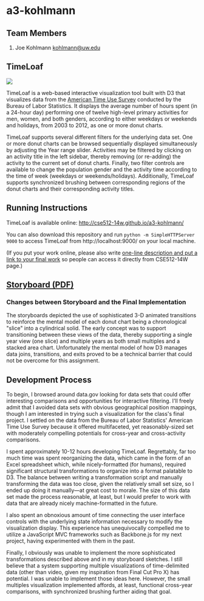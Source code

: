 a3-kohlmann
===============

## Team Members

1. Joe Kohlmann kohlmann@uw.edu

## TimeLoaf

![](https://files.app.net/cn7fVS2n)

TimeLoaf is a web-based interactive visualization tool built with D3 that visualizes data from the [American Time Use Survey](http://bls.gov/tus/#tables) conducted by the Bureau of Labor Statistics. It displays the average number of hours spent (in a 24-hour day) performing one of twelve high-level primary activities for men, women, and both genders, according to either weekdays or weekends and holidays, from 2003 to 2012, as one or more donut charts.

TimeLoaf supports several different filters for the underlying data set. One or more donut charts can be browsed sequentially displayed simultaneously by adjusting the Year range slider. Activities may be filtered by clicking on an activity title in the left sidebar, thereby removing (or re-adding) the activity to the current set of donut charts. Finally, two filter controls are available to change the population gender and the activity time according to the time of week (weekdays or weekends/holidays). Additionally, TimeLoaf supports synchronized brushing between corresponding regions of the donut charts and their corresponding activity titles.

## Running Instructions

TimeLoaf is available online: http://cse512-14w.github.io/a3-kohlmann/

You can also download this repository and run `python -m SimpleHTTPServer 9000` to access TimeLoaf from http://localhost:9000/ on your local machine.

(If you put your work online, please also write [one-line description and put a link to your final work](http://note.io/1n3u46s) so people can access it directly from CSE512-14W page.)

## [Storyboard (PDF)](http://cse512-14w.github.io/a3-kohlmann/storyboard.pdf)


### Changes between Storyboard and the Final Implementation

The storyboards depicted the use of sophisticated 3-D animated transitions to reinforce the mental model of each donut chart being a chronological "slice" into a cylindrical solid. The early concept was to support transitioning between these views of the data, thereby supporting a single year view (one slice) and multiple years as both small multiples and a stacked area chart. Unfortunately the mental model of how D3 manages data joins, transitions, and exits proved to be a technical barrier that could not be overcome for this assignment.

## Development Process

To begin, I browsed around data.gov looking for data sets that could offer interesting comparisons and opportunities for interactive filtering. I'll freely admit that I avoided data sets with obvious geographical position mappings, though I am interested in trying such a visualization for the class's final project. I settled on the data from the Bureau of Labor Statistics' American Time Use Survey because it offered multifaceted, yet reasonably-sized set with moderately compelling potentials for cross-year and cross-activity comparisons.

I spent approximately 10-12 hours developing TimeLoaf. Regrettably, far too much time was spent reorganizing the data, which came in the form of an Excel spreadsheet which, while nicely-formatted (for humans), required significant structural transformations to organize into a format palatable to D3. The balance between writing a transformation script and manually transforming the data was too close, given the relatively small set size, so I ended up doing it manually—at great cost to morale. The size of this data set made the process reasonable, at least, but I would prefer to work with data that are already nicely machine-formatted in the future.

I also spent an obnoxious amount of time connecting the user interface controls with the underlying state information necessary to modify the visualization display. This experience has unequivocally compelled me to utilize a JavaScript MVC frameworks such as Backbone.js for my next project, having experimented with them in the past.

Finally, I obviously was unable to implement the more sophisticated transformations described above and in my storyboard sketches. I still believe that a system supporting multiple visualizations of time-delimited data (other than video, given my inspiration from Final Cut Pro X) has potential. I was unable to implement those ideas here. However, the small multiples visualization implemented affords, at least, functional cross-year comparisons, with synchronized brushing further aiding that goal.